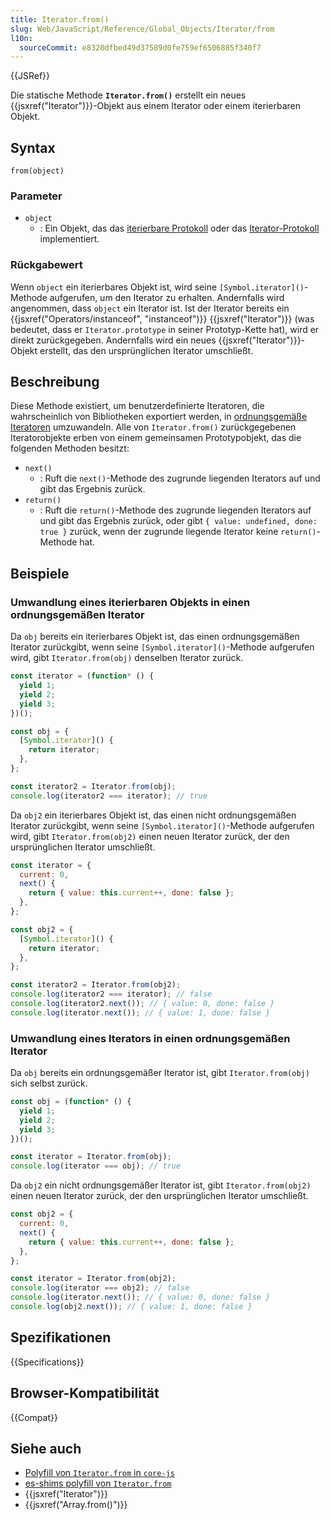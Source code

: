 ```yaml
---
title: Iterator.from()
slug: Web/JavaScript/Reference/Global_Objects/Iterator/from
l10n:
  sourceCommit: e8320dfbed49d37589d0fe759ef6506885f340f7
---
```


{{JSRef}}

Die statische Methode **`Iterator.from()`** erstellt ein neues {{jsxref("Iterator")}}-Objekt aus einem Iterator oder einem iterierbaren Objekt.

## Syntax

```js-nolint
from(object)
```

### Parameter

- `object`
  - : Ein Objekt, das das [iterierbare Protokoll](/de/docs/Web/JavaScript/Reference/Iteration_protocols#the_iterable_protocol) oder das [Iterator-Protokoll](/de/docs/Web/JavaScript/Reference/Iteration_protocols#the_iterator_protocol) implementiert.

### Rückgabewert

Wenn `object` ein iterierbares Objekt ist, wird seine `[Symbol.iterator]()`-Methode aufgerufen, um den Iterator zu erhalten. Andernfalls wird angenommen, dass `object` ein Iterator ist. Ist der Iterator bereits ein {{jsxref("Operators/instanceof", "instanceof")}} {{jsxref("Iterator")}} (was bedeutet, dass er `Iterator.prototype` in seiner Prototyp-Kette hat), wird er direkt zurückgegeben. Andernfalls wird ein neues {{jsxref("Iterator")}}-Objekt erstellt, das den ursprünglichen Iterator umschließt.

## Beschreibung

Diese Methode existiert, um benutzerdefinierte Iteratoren, die wahrscheinlich von Bibliotheken exportiert werden, in [ordnungsgemäße Iteratoren](/de/docs/Web/JavaScript/Reference/Global_Objects/Iterator#proper_iterators) umzuwandeln. Alle von `Iterator.from()` zurückgegebenen Iteratorobjekte erben von einem gemeinsamen Prototypobjekt, das die folgenden Methoden besitzt:

- `next()`
  - : Ruft die `next()`-Methode des zugrunde liegenden Iterators auf und gibt das Ergebnis zurück.
- `return()`
  - : Ruft die `return()`-Methode des zugrunde liegenden Iterators auf und gibt das Ergebnis zurück, oder gibt `{ value: undefined, done: true }` zurück, wenn der zugrunde liegende Iterator keine `return()`-Methode hat.

## Beispiele

### Umwandlung eines iterierbaren Objekts in einen ordnungsgemäßen Iterator

Da `obj` bereits ein iterierbares Objekt ist, das einen ordnungsgemäßen Iterator zurückgibt, wenn seine `[Symbol.iterator]()`-Methode aufgerufen wird, gibt `Iterator.from(obj)` denselben Iterator zurück.

```js
const iterator = (function* () {
  yield 1;
  yield 2;
  yield 3;
})();

const obj = {
  [Symbol.iterator]() {
    return iterator;
  },
};

const iterator2 = Iterator.from(obj);
console.log(iterator2 === iterator); // true
```

Da `obj2` ein iterierbares Objekt ist, das einen nicht ordnungsgemäßen Iterator zurückgibt, wenn seine `[Symbol.iterator]()`-Methode aufgerufen wird, gibt `Iterator.from(obj2)` einen neuen Iterator zurück, der den ursprünglichen Iterator umschließt.

```js
const iterator = {
  current: 0,
  next() {
    return { value: this.current++, done: false };
  },
};

const obj2 = {
  [Symbol.iterator]() {
    return iterator;
  },
};

const iterator2 = Iterator.from(obj2);
console.log(iterator2 === iterator); // false
console.log(iterator2.next()); // { value: 0, done: false }
console.log(iterator.next()); // { value: 1, done: false }
```

### Umwandlung eines Iterators in einen ordnungsgemäßen Iterator

Da `obj` bereits ein ordnungsgemäßer Iterator ist, gibt `Iterator.from(obj)` sich selbst zurück.

```js
const obj = (function* () {
  yield 1;
  yield 2;
  yield 3;
})();

const iterator = Iterator.from(obj);
console.log(iterator === obj); // true
```

Da `obj2` ein nicht ordnungsgemäßer Iterator ist, gibt `Iterator.from(obj2)` einen neuen Iterator zurück, der den ursprünglichen Iterator umschließt.

```js
const obj2 = {
  current: 0,
  next() {
    return { value: this.current++, done: false };
  },
};

const iterator = Iterator.from(obj2);
console.log(iterator === obj2); // false
console.log(iterator.next()); // { value: 0, done: false }
console.log(obj2.next()); // { value: 1, done: false }
```

## Spezifikationen

{{Specifications}}

## Browser-Kompatibilität

{{Compat}}

## Siehe auch

- [Polyfill von `Iterator.from` in `core-js`](https://github.com/zloirock/core-js#iterator-helpers)
- [es-shims polyfill von `Iterator.from`](https://www.npmjs.com/package/es-iterator-helpers)
- {{jsxref("Iterator")}}
- {{jsxref("Array.from()")}}
